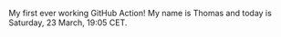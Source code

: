 My first ever working GitHub Action!
My name is Thomas and today is Saturday, 23 March, 19:05 CET. 
